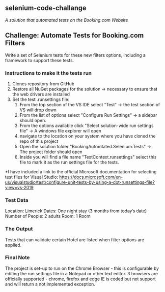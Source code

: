 ## selenium-code-challange
*A solution that automated tests on the Booking.com Website*

## Challenge: Automate Tests for Booking.com Filters 

Write a set of Selenium tests for these new filters options, including a framework to support these tests.

### Instructions to make it the tests run 
1. Clones repository from GitHub
2. Restore all NuGet packages for the solution -> necessary to ensure that the web drivers are installed
3. Set the test .runsettings file:
    1. From the top section of the VS IDE select "Test" -> the test section of VS will drop down
    2. From the list of options select "Configure Run Settings" -> a sidebar should open.
    3. From the options available click "Select solution-wide run settings file" -> A windows file explorer will open
    4. navigate to the location on your system where you have cloned the repo of this project
    5. Open the solution folder "BookingAutomtated.Selenium.Tests" -> The project folder should open 
    6. Inside you will find a file name "TextContext.runsettings" select this file to mark it as the run settings file for the tests. 
    
*I have included a link to the official Microsoft documentation for selecting test files for Visual Studio: https://docs.microsoft.com/en-us/visualstudio/test/configure-unit-tests-by-using-a-dot-runsettings-file?view=vs-2019

### Test Data
Location: Limerick
Dates: One night stay (3 months from today’s date)
Number of People: 2 adults
Room: 1 Room

### The Output
Tests that can validate certain Hotel are listed when filter options are applied. 

### Final Note
The project is set-up to run on the Chrome Browser - this is configurable by editing the run settings file in a Notepad or other text editor. 3 browsers are officially supported - chrome, firefox and edge IE is coded but not support and will return a not implemented exception.
